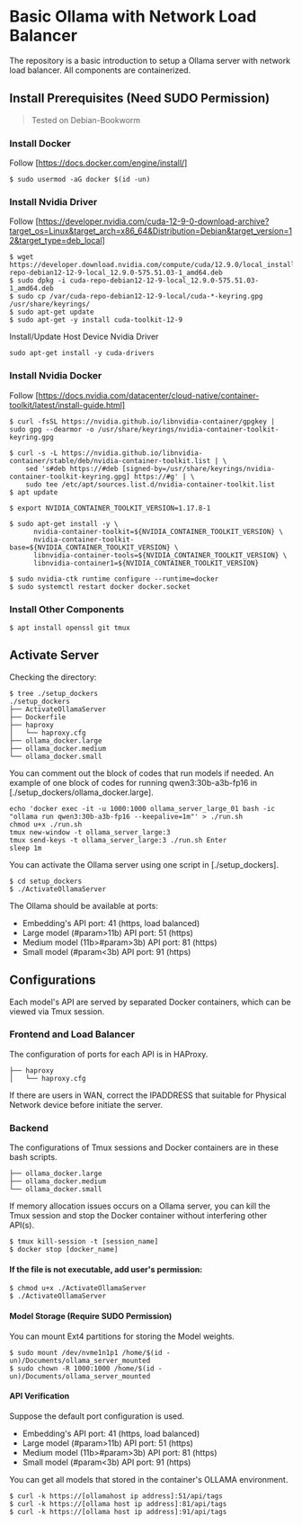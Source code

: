 # Basic Ollama with Network Load Balancer
The repository is a basic introduction to setup a Ollama server with network load balancer. All components are containerized.

## Install Prerequisites (Need SUDO Permission)
> Tested on Debian-Bookworm

### Install Docker
Follow [https://docs.docker.com/engine/install/]
```
$ sudo usermod -aG docker $(id -un)
```

### Install Nvidia Driver
Follow
[https://developer.nvidia.com/cuda-12-9-0-download-archive?target_os=Linux&target_arch=x86_64&Distribution=Debian&target_version=12&target_type=deb_local]

```
$ wget https://developer.download.nvidia.com/compute/cuda/12.9.0/local_installers/cuda-repo-debian12-12-9-local_12.9.0-575.51.03-1_amd64.deb
$ sudo dpkg -i cuda-repo-debian12-12-9-local_12.9.0-575.51.03-1_amd64.deb
$ sudo cp /var/cuda-repo-debian12-12-9-local/cuda-*-keyring.gpg /usr/share/keyrings/
$ sudo apt-get update
$ sudo apt-get -y install cuda-toolkit-12-9
```

Install/Update Host Device Nvidia Driver
```
sudo apt-get install -y cuda-drivers
```

### Install Nvidia Docker
 Follow [https://docs.nvidia.com/datacenter/cloud-native/container-toolkit/latest/install-guide.html]
```
$ curl -fsSL https://nvidia.github.io/libnvidia-container/gpgkey | sudo gpg --dearmor -o /usr/share/keyrings/nvidia-container-toolkit-keyring.gpg

$ curl -s -L https://nvidia.github.io/libnvidia-container/stable/deb/nvidia-container-toolkit.list | \
    sed 's#deb https://#deb [signed-by=/usr/share/keyrings/nvidia-container-toolkit-keyring.gpg] https://#g' | \
    sudo tee /etc/apt/sources.list.d/nvidia-container-toolkit.list
$ apt update 

$ export NVIDIA_CONTAINER_TOOLKIT_VERSION=1.17.8-1

$ sudo apt-get install -y \
      nvidia-container-toolkit=${NVIDIA_CONTAINER_TOOLKIT_VERSION} \
      nvidia-container-toolkit-base=${NVIDIA_CONTAINER_TOOLKIT_VERSION} \
      libnvidia-container-tools=${NVIDIA_CONTAINER_TOOLKIT_VERSION} \
      libnvidia-container1=${NVIDIA_CONTAINER_TOOLKIT_VERSION}
```

```
$ sudo nvidia-ctk runtime configure --runtime=docker
$ sudo systemctl restart docker docker.socket
```

### Install Other Components
```
$ apt install openssl git tmux
```

## Activate Server
Checking the directory:
```
$ tree ./setup_dockers
./setup_dockers
├── ActivateOllamaServer
├── Dockerfile
├── haproxy
│   └── haproxy.cfg
├── ollama_docker.large
├── ollama_docker.medium
└── ollama_docker.small
```

You can comment out the block of codes that run models if needed. An example of one block of codes for running qwen3:30b-a3b-fp16 in [./setup_dockers/ollama_docker.large].
```
echo 'docker exec -it -u 1000:1000 ollama_server_large_01 bash -ic "ollama run qwen3:30b-a3b-fp16 --keepalive=1m"' > ./run.sh
chmod u+x ./run.sh
tmux new-window -t ollama_server_large:3
tmux send-keys -t ollama_server_large:3 ./run.sh Enter
sleep 1m
```

You can activate the Ollama server using one script in [./setup_dockers].
```
$ cd setup_dockers
$ ./ActivateOllamaServer
```

The Ollama should be available at ports:
- Embedding's API port: 41 (https, load balanced)
- Large model (#param>11b) API port: 51 (https)
- Medium model (11b>#param>3b) API port: 81 (https)
- Small model (#param<3b) API port: 91 (https)

## Configurations
Each model's API are served by separated Docker containers, which can be viewed via Tmux session.

### Frontend and Load Balancer
The configuration of ports for each API is in HAProxy.
```
├── haproxy
│   └── haproxy.cfg
```
If there are users in WAN, correct the IPADDRESS that suitable for Physical Network device before initiate the server.

### Backend
The configurations of Tmux sessions and Docker containers are in these bash scripts.
```
├── ollama_docker.large
├── ollama_docker.medium
└── ollama_docker.small
```

If memory allocation issues occurs on a Ollama server, you can kill the Tmux session and stop the Docker container without interfering other API(s).
```
$ tmux kill-session -t [session_name]
$ docker stop [docker_name]
```

#### If the file is not executable, add user's permission:
```
$ chmod u+x ./ActivateOllamaServer
$ ./ActivateOllamaServer
```

#### Model Storage (Require SUDO Permission)
You can mount Ext4 partitions for storing the Model weights. 
```
$ sudo mount /dev/nvme1n1p1 /home/$(id -un)/Documents/ollama_server_mounted
$ sudo chown -R 1000:1000 /home/$(id -un)/Documents/ollama_server_mounted
```
#### API Verification
Suppose the default port configuration is used.
- Embedding's API port: 41 (https, load balanced)
- Large model (#param>11b) API port: 51 (https)
- Medium model (11b>#param>3b) API port: 81 (https)
- Small model (#param<3b) API port: 91 (https)

You can get all models that stored in the container's OLLAMA environment.
```
$ curl -k https://[ollamahost ip address]:51/api/tags
$ curl -k https://[ollama host ip address]:81/api/tags
$ curl -k https://[ollama host ip address]:91/api/tags
```